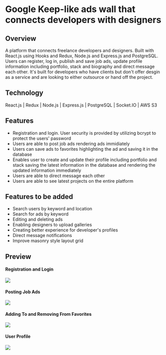 # Google Keep-like ads wall that connects developers with designers

## Overview

A platform that connects freelance developers and designers. Built with React.js using Hooks and Redux, Node.js and Express.js and PostgreSQL. Users can register, log in, publish and save job ads, update profile information including portfolio, stack and biography and direct message each other. It's built for developers who have clients but don't offer desgin as a service and are looking to either outsource or hand off the project. 

## Technology

React.js | Redux | Node.js | Express.js | PostgreSQL | Socket.IO | AWS S3

## Features

- Registration and login. User security is provided by utilizing bcrypt to protect the users' password
- Users are able to post job ads rendering ads immidiately
- Users can save ads to favorites highlighting the ad and saving it in the database 
- Enables user to create and update their profile including portfolio and stack saving the latest information in the database and rendering the updated information immediately 
- Users are able to direct message each other
- Users are able to see latest projects on the entire platform

## Features to be added

- Search users by keyword and location
- Search for ads by keyword
- Editing and deleting ads
- Enabling designers to upload galleries
- Creating better experience for developer's profiles
- Direct message notifications
- Improve masonry style layout grid

## Preview

#### Registration and Login

<img src='./login.gif' />

#### Posting Job Ads

<img src='./postad.gif' />

#### Adding To and Removing From Favorites

<img src='./favorites.gif' />

#### User Profile

<img src='./portfolio.gif' />


